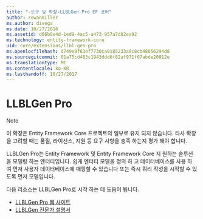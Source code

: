 ```yaml
---
title: "-도구 및 확장-LLBLGen Pro EF 코어"
author: rowanmiller
ms.author: divega
ms.date: 10/27/2016
ms.assetid: d66b9e4d-1ed9-4ac5-a473-957a7d82ea92
ms.technology: entity-framework-core
uid: core/extensions/llbl-gen-pro
ms.openlocfilehash: d749e9f63ef7730ca0185233a6c8cb48056294d8
ms.sourcegitcommit: 01a75cd483c1943ddd6f82af971f07abde20912e
ms.translationtype: MT
ms.contentlocale: ko-KR
ms.lasthandoff: 10/27/2017
---
```

# <a name="llblgen-pro"></a>LLBLGen Pro

> [!NOTE]  
> 이 확장은 Entity Framework Core 프로젝트의 일부로 유지 되지 않습니다. 타사 확장을 고려할 때는 품질, 라이선스, 지원 등 요구 사항을 충족 하는지 평가 해야 합니다.

LLBLGen Pro는 Entity Framework 및 Entity Framework Core 지 원하는 솔루션을 모델링 하는 엔터티입니다. 쉽게 엔터티 모델을 정의 하 고 데이터베이스를 사용 하 여 먼저 사용자 데이터베이스에 매핑할 수 있습니다 또는 즉시 쿼리 작성을 시작할 수 있도록 먼저 모델입니다.

다음 리소스는 LLBLGen Pro로 시작 하는 데 도움이 됩니다.
* [LLBLGen Pro 웹 사이트](https://www.llblgen.com/)
* [LLBLGen 전문가 설명서](http://www.llblgen.com/Pages/documentation.aspx)
